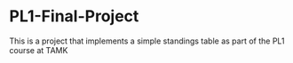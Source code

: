 # PL1-Final-Project
This is a project that implements a simple standings table as part of the PL1 course at TAMK
